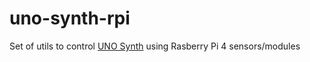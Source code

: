 # uno-synth-rpi
Set of utils to control [UNO Synth](https://www.ikmultimedia.com/products/unosynth/) using Rasberry Pi 4 sensors/modules
